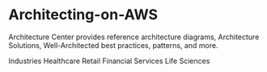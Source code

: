 # Architecting-on-AWS
Architecture Center provides reference architecture diagrams, Architecture Solutions, Well-Architected best practices, patterns, and more. 

Industries
  Healthcare
  Retail
  Financial Services
  Life Sciences
